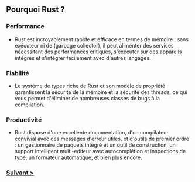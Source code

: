 ## Pourquoi Rust ?

### Performance

- Rust est incroyablement rapide et efficace en termes de mémoire : sans exécuteur ni de (garbage collector), il peut
  alimenter des services nécessitant des performances critiques, s'exécuter sur des appareils intégrés et s'intégrer
  facilement avec d'autres langages.

### Fiabilité

- Le système de types riche de Rust et son modèle de propriété garantissent la sécurité de la mémoire et la sécurité des
  threads, ce qui vous permet d'éliminer de nombreuses classes de bugs à la compilation.

### Productivité

- Rust dispose d'une excellente documentation, d'un compilateur convivial avec des messages d'erreur utiles, et d'outils
  de premier ordre : un gestionnaire de paquets intégré et un outil de construction, un support intelligent
  multi-éditeur avec autocomplétion et inspections de type, un formateur automatique, et bien plus encore.

### [Suivant >](./build_in.md)